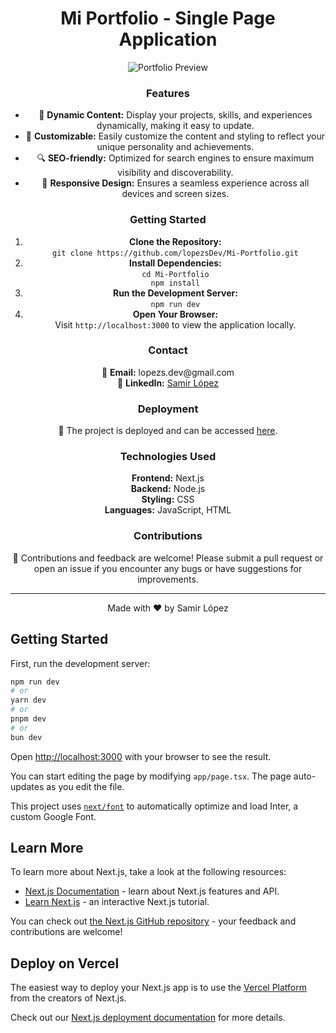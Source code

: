 <!-- Title -->
<h1 align="center">Mi Portfolio - Single Page Application</h1>

<!-- Preview Image -->
<p align="center">
  <img src="assets/portfolio-preview.png" alt="Portfolio Preview">
</p>

<!-- Features -->
<h3 align="center">Features</h3>

<ul align="center">
  <li>🚀 <strong>Dynamic Content:</strong> Display your projects, skills, and experiences dynamically, making it easy to update.</li>
  <li>🎨 <strong>Customizable:</strong> Easily customize the content and styling to reflect your unique personality and achievements.</li>
  <li>🔍 <strong>SEO-friendly:</strong> Optimized for search engines to ensure maximum visibility and discoverability.</li>
  <li>📱 <strong>Responsive Design:</strong> Ensures a seamless experience across all devices and screen sizes.</li>
</ul>

<!-- Getting Started -->
<h3 align="center">Getting Started</h3>

<ol align="center">
  <li><strong>Clone the Repository:</strong><br>
   <code>git clone https://github.com/lopezsDev/Mi-Portfolio.git</code></li>
  <li><strong>Install Dependencies:</strong><br>
   <code>cd Mi-Portfolio<br>npm install</code></li>
  <li><strong>Run the Development Server:</strong><br>
   <code>npm run dev</code></li>
  <li><strong>Open Your Browser:</strong><br>
   Visit <code>http://localhost:3000</code> to view the application locally.</li>
</ol>

<!-- Contact -->
<h3 align="center">Contact</h3>

<p align="center">
  📧 <strong>Email:</strong> lopezs.dev@gmail.com<br>
  🔗 <strong>LinkedIn:</strong> <a href="https://www.linkedin.com/in/samir-l%C3%B3pez-906437268/">Samir López</a>
</p>

<!-- Deployment -->
<h3 align="center">Deployment</h3>

<p align="center">🚀 The project is deployed and can be accessed <a href="https://miportafolio-xi.vercel.app/">here</a>.</p>

<!-- Technologies Used -->
<h3 align="center">Technologies Used</h3>

<p align="center">
  <strong>Frontend:</strong> Next.js<br>
  <strong>Backend:</strong> Node.js<br>
  <strong>Styling:</strong> CSS<br>
  <strong>Languages:</strong> JavaScript, HTML
</p>

<!-- Contributions -->
<h3 align="center">Contributions</h3>

<p align="center">🙌 Contributions and feedback are welcome! Please submit a pull request or open an issue if you encounter any bugs or have suggestions for improvements.</p>

---

<p align="center">Made with ❤️ by Samir López</p>


## Getting Started

First, run the development server:

```bash
npm run dev
# or
yarn dev
# or
pnpm dev
# or
bun dev
```

Open [http://localhost:3000](http://localhost:3000) with your browser to see the result.

You can start editing the page by modifying `app/page.tsx`. The page auto-updates as you edit the file.

This project uses [`next/font`](https://nextjs.org/docs/basic-features/font-optimization) to automatically optimize and load Inter, a custom Google Font.

## Learn More

To learn more about Next.js, take a look at the following resources:

- [Next.js Documentation](https://nextjs.org/docs) - learn about Next.js features and API.
- [Learn Next.js](https://nextjs.org/learn) - an interactive Next.js tutorial.

You can check out [the Next.js GitHub repository](https://github.com/vercel/next.js/) - your feedback and contributions are welcome!

## Deploy on Vercel

The easiest way to deploy your Next.js app is to use the [Vercel Platform](https://vercel.com/new?utm_medium=default-template&filter=next.js&utm_source=create-next-app&utm_campaign=create-next-app-readme) from the creators of Next.js.

Check out our [Next.js deployment documentation](https://nextjs.org/docs/deployment) for more details.
